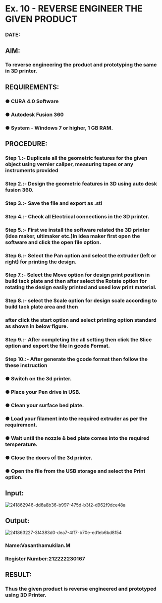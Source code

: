 # Ex. 10 - REVERSE ENGINEER THE GIVEN PRODUCT

### DATE: 

## AIM: 
### To reverse engineering the product and prototyping the same in 3D printer.

## REQUIREMENTS:
### ●	CURA 4.0 Software
### ●	 Autodesk Fusion 360
### ●	 System - Windows 7 or higher, 1 GB RAM.

## PROCEDURE:
### Step 1.:- Duplicate all the geometric features for the given object using vernier caliper, measuring tapes or any instruments provided
### Step 2.:- Design the geometric features in 3D using auto desk fusion 360.
### Step 3.:- Save the file and export as .stl
### Step 4.:- Check all Electrical connections in the 3D printer.
### Step 5.:- First we install the software related the 3D printer (idea maker, ultimaker etc.)In idea maker first open the software and click the open file option.
### Step 6.:- Select the Pan option and select the extruder (left or right) for printing the design.
### Step 7.:- Select the Move option for design print position in build tack plate and then after select the Rotate option for rotating the design easily printed and used low print material.
### Step 8.:- select the Scale option for design scale according to build tack plate area and then
### after click the start option and select printing option standard as shown in below figure.
### Step 9.:- After completing the all setting then click the Slice option and export the file in gcode Format.
### Step 10.:- After generate the gcode format then follow the these instruction 
  ###   ●	Switch on the 3d printer.
  ###   ●	Place your Pen drive in USB.
  ###   ●	Clean your surface bed plate.
  ###   ●	Load your filament into the required extruder as per the requirement.
  ###   ●	Wait until the nozzle & bed plate comes into the required temperature.
  ###   ●	Close the doors of the 3d printer.
  ###   ●	Open the file from the USB storage and select the Print option.

## Input:
![241862946-dd6a8b36-b997-475d-b3f2-d962f9dce48a](https://github.com/Vasanthamukilan/Ex.-10---REVERSE-ENGINEER-THE-GIVEN-PRODUCT/assets/119559694/0a722f0a-bb93-439c-91c4-72a36b0091a6)
## Output:
![241863227-3f4383d0-dea7-4ff7-b70e-ed1eb6bd8f54](https://github.com/Vasanthamukilan/Ex.-10---REVERSE-ENGINEER-THE-GIVEN-PRODUCT/assets/119559694/2f86b9b8-fe6c-49ac-992f-02207e425e8b)
### Name:Vasanthamukilan.M
### Register Number:212222230167

## RESULT:
###   Thus the given product is reverse engineered and prototyped using 3D Printer.
